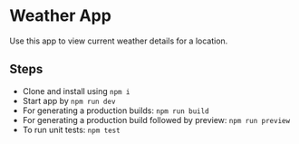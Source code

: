 # Weather App

Use this app to view current weather details for a location.

## Steps

- Clone and install using `npm i`
- Start app by `npm run dev`
- For generating a production builds: `npm run build`
- For generating a production build followed by preview: `npm run preview`
- To run unit tests: `npm test`
